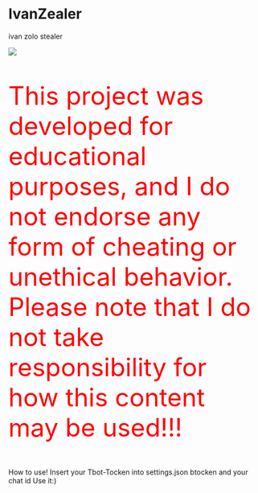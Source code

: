 # IvanZealer
<p>ivan zolo stealer</p>
<P><img src="https://img.itch.zone/aW1nLzc5NDA2ODYucG5n/original/osqvga.png"></P>
<p style="font-size:50px; color:red;">This project was developed for educational purposes, and I do not endorse any form of cheating or unethical behavior.
Please note that I do not take responsibility for how this content may be used!!!</p>
How to use! 
Insert your Tbot-Tocken into settings.json btocken and your chat id 
Use it:)

